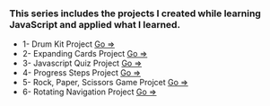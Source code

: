 ### This series includes the projects I created while learning JavaScript and applied what I learned.


- 1- Drum Kit Project [Go => ](./1-Drum%20Kit%20Starting%20Files/)
- 2- Expanding Cards Project [Go => ](./2-ExpandingCards/) 
- 3- Javascript Quiz Project [Go => ](./3-Javascript%20Quiz%20Project/)
- 4- Progress Steps Project [Go => ](./4-progressSteps/)
- 5- Rock, Paper, Scissors Game Projcet [Go => ](./5-rockPaperScissors-Game/)
- 6- Rotating Navigation Project [Go => ](./6-RotatingNavigation/)